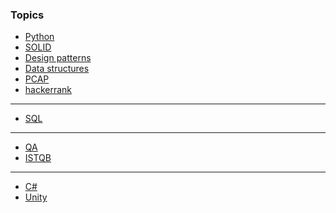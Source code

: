 ### Topics
- [Python](python.md)
- [SOLID](solid.md)
- [Design patterns](design_patterns.md)
- [Data structures](data_structures.md)
- [PCAP](pcap.ipynb)
- [hackerrank](hackerrank.md)
- ---
- [SQL](sql/sql.md)
- ---
- [QA](qa.md)
- [ISTQB](istqb/chapters.md)
- ---
- [C#](csharp.md)
- [Unity](unity.md)